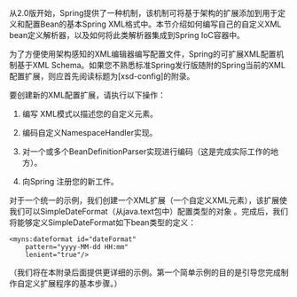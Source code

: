 从2.0版开始，Spring提供了一种机制，该机制可将基于架构的扩展添加到用于定义和配置Bean的基本Spring XML格式中。本节介绍如何编写自己的自定义XML bean定义解析器，以及如何将此类解析器集成到Spring IoC容器中。

为了方便使用架构感知的XML编辑器编写配置文件，Spring的可扩展XML配置机制基于XML Schema。如果您不熟悉标准Spring发行版随附的Spring当前的XML配置扩展，则应首先阅读标题为[xsd-config]的附录。

要创建新的XML配置扩展，请执行以下操作：



1. 编写 XML模式以描述您的自定义元素。

2. 编码自定义NamespaceHandler实现。

3. 对一个或多个BeanDefinitionParser实现进行编码（这是完成实际工作的地方）。

4. 向Spring 注册您的新工件。

对于一个统一的示例，我们创建一个XML扩展（一个自定义XML元素），该扩展使我们可以SimpleDateFormat（从java.text包中）配置类型的对象 。完成后，我们将能够定义SimpleDateFormat如下bean类型的定义：

	<myns:dateformat id="dateFormat"
	    pattern="yyyy-MM-dd HH:mm"
	    lenient="true"/>

（我们将在本附录后面提供更详细的示例。第一个简单示例的目的是引导您完成制作自定义扩展程序的基本步骤。）